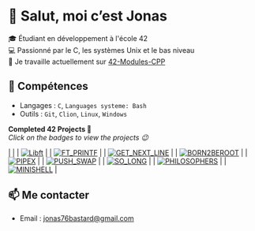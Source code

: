 # 👋 Salut, moi c’est Jonas

🎓 Étudiant en développement à l'école 42  
💻 Passionné par le C, les systèmes Unix et le bas niveau  
🚀 Je travaille actuellement sur [42-Modules-CPP](https://github.com/jbastard/42-CPP)

## 🔧 Compétences
- Langages : `C`, `Languages systeme: Bash`
- Outils : `Git`, `Clion`, `Linux`, `Windows`

**Completed 42 Projects 🚀**  
*Click on the badges to view the projects 😉*

| |
| [![Libft](https://img.shields.io/badge/Libft-100%2F100-brightgreen?style=for-the-badge)](https://github.com/jbastard/42-Libft) |
| [![FT_PRINTF](https://img.shields.io/badge/FT_Printf-100%2F100-brightgreen?style=for-the-badge)]() |
| [![GET_NEXT_LINE](https://img.shields.io/badge/Get_Next_line-100%2F100-brightgreen?style=for-the-badge)]() |
| [![BORN2BEROOT](https://img.shields.io/badge/Born_To_Be_Root-100%2F100-brightgreen?style=for-the-badge)]() |
| [![PIPEX](https://img.shields.io/badge/Pipex-100%2F100-brightgreen?style=for-the-badge)]() |
| [![PUSH_SWAP](https://img.shields.io/badge/Push_Swap-100%2F100-brightgreen?style=for-the-badge)]() |
| [![SO_LONG](https://img.shields.io/badge/So_long-100%2F100-brightgreen?style=for-the-badge)]() |
| [![PHILOSOPHERS](https://img.shields.io/badge/Philosophers-100%2F100-brightgreen?style=for-the-badge)]() |
| [![MINISHELL](https://img.shields.io/badge/Minishell-100%2F100-brightgreen?style=for-the-badge)]() |

## 📫 Me contacter
- Email : jonas76bastard@gmail.com
